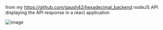from my https://github.com/gaush42/hexadecimal_backend nodeJS API displaying the API response in a react application

![image](https://user-images.githubusercontent.com/48960647/184470176-c017cc76-e877-4656-9961-7b9e5bb9d5b1.png)
